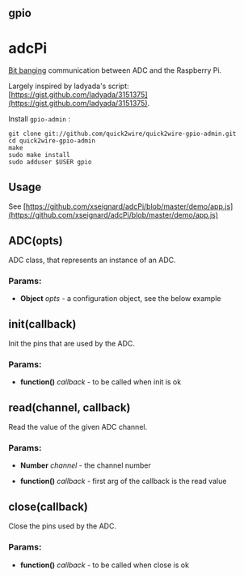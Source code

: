 

<!-- Start adc-pi-gpio.js -->

## gpio

# adcPi

[Bit banging](http://en.wikipedia.org/wiki/Bit_banging) communication between ADC and the Raspberry Pi.

Largely inspired by ladyada's script: [https://gist.github.com/ladyada/3151375](https://gist.github.com/ladyada/3151375).

Install `gpio-admin` :
```shell
git clone git://github.com/quick2wire/quick2wire-gpio-admin.git
cd quick2wire-gpio-admin
make
sudo make install
sudo adduser $USER gpio
```

## Usage
See [https://github.com/xseignard/adcPi/blob/master/demo/app.js](https://github.com/xseignard/adcPi/blob/master/demo/app.js)

## ADC(opts)

ADC class, that represents an instance of an ADC.

### Params: 

* **Object** *opts* - a configuration object, see the below example

## init(callback)

Init the pins that are used by the ADC.

### Params: 

* **function()** *callback* - to be called when init is ok

## read(channel, callback)

Read the value of the given ADC channel.

### Params: 

* **Number** *channel* - the channel number

* **function()** *callback* - first arg of the callback is the read value

## close(callback)

Close the pins used by the ADC.

### Params: 

* **function()** *callback* - to be called when close is ok

<!-- End adc-pi-gpio.js -->

